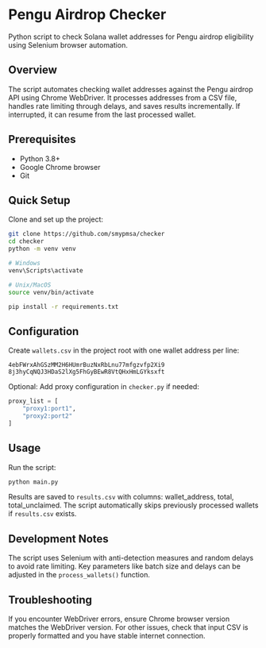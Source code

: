 # Pengu Airdrop Checker

Python script to check Solana wallet addresses for Pengu airdrop eligibility using Selenium browser automation.

## Overview

The script automates checking wallet addresses against the Pengu airdrop API using Chrome WebDriver. It processes addresses from a CSV file, handles rate limiting through delays, and saves results incrementally. If interrupted, it can resume from the last processed wallet.

## Prerequisites

- Python 3.8+
- Google Chrome browser
- Git

## Quick Setup

Clone and set up the project:
```bash
git clone https://github.com/smypmsa/checker
cd checker
python -m venv venv

# Windows
venv\Scripts\activate

# Unix/MacOS
source venv/bin/activate

pip install -r requirements.txt
```

## Configuration

Create `wallets.csv` in the project root with one wallet address per line:
```text
4ebFWrxAhGSzMM2H6HUmrBuzNxRbLnu77mfgzvfp2Xi9
8j3hyCqNQJ3HDaS2lXg5FhGyBEwR8VtQHxHmLGYksxft
```

Optional: Add proxy configuration in `checker.py` if needed:
```python
proxy_list = [
    "proxy1:port1",
    "proxy2:port2"
]
```

## Usage

Run the script:
```bash
python main.py
```

Results are saved to `results.csv` with columns: wallet_address, total, total_unclaimed. The script automatically skips previously processed wallets if `results.csv` exists.

## Development Notes

The script uses Selenium with anti-detection measures and random delays to avoid rate limiting. Key parameters like batch size and delays can be adjusted in the `process_wallets()` function.

## Troubleshooting

If you encounter WebDriver errors, ensure Chrome browser version matches the WebDriver version. For other issues, check that input CSV is properly formatted and you have stable internet connection.